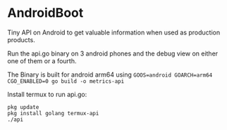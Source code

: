 # AndroidBoot

Tiny API on Android to get valuable information when used as production products.

Run the api.go binary on 3 android phones and the debug view on either one of them or a fourth.

The Binary is built for android arm64 using `GOOS=android GOARCH=arm64 CGO_ENABLED=0 go build -o metrics-api`

Install termux to run api.go:
```
pkg update
pkg install golang termux-api
./api
```
